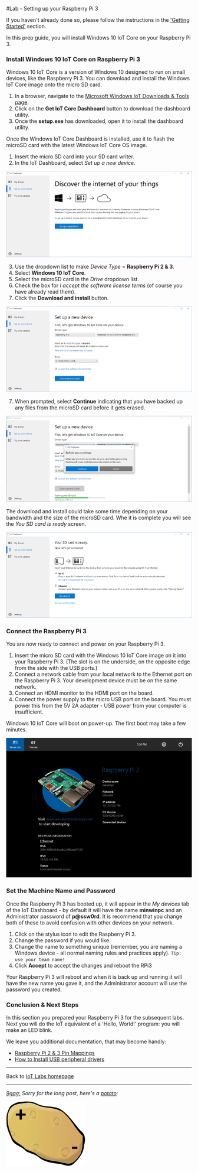 #Lab - Setting up your Raspberry Pi 3

If you haven't already done so, please follow the instructions in the ['Getting Started'](../getting-started/) section.

In this prep guide, you will install Windows 10 IoT Core on your Raspberry Pi 3. 

### Install Windows 10 IoT Core on Raspberry Pi 3
Windows 10 IoT Core is a version of Windows 10 designed to run on small devices, like the Raspberry Pi 3. You can download and install the Windows IoT Core image onto the micro SD card. 

1. In a browser, navigate to the [Microsoft Windows IoT Downloads &amp; Tools page](http://ms-iot.github.io/content/en-US/Downloads.htm). 
2. Click on the **Get IoT Core Dashboard** button to download the dashboard utility.
3. Once the **setup.exe** has downloaded, open it to install the dashboard utility.

Once the Windows IoT Core Dashboard is installed, use it to flash the microSD card with the latest Windows IoT Core OS image.

1. Insert the micro SD card into your SD card writer.
2. In the IoT Dashboard, select *Set up a new device*.

![Set up a new device](/images/labs-windows10-iot-core-dashboard.png)

3. Use the dropdown list to make *Device Type* = **Raspberry Pi 2 & 3**.
4. Select **Windows 10 IoT Core**.
4. Select the microSD card in the *Drive* dropdown list.
5. Check the box for *I accept the software license terms* (of course you have already read them).
6. Click the **Download and install** button.

![Download and install](/images/labs-windows10-iot-core-dashboard-setup-new-device.png)

7. When prompted, select **Continue** indicating that you have backed up any files from the microSD card before it gets erased.

![Accept License](/images/labs-windows10-iot-core-dashboard-setup-new-device-continue.png)

The download and install could take some time depending on your bandwidth and the size of the microSD card. Whe it is complete you will see the *You SD card is ready* screen.

![Your SD card is ready](/images/labs-windows10-iot-core-dashboard-setup-new-device-ready.png)

### Connect the Raspberry Pi 3
You are now ready to connect and power on your Raspberry Pi 3.

1. Insert the micro SD card with the Windows 10 IoT Core image on it into your Raspberry Pi 3. (The slot is on the underside, on the opposite edge from the side with the USB ports.)
2. Connect a network cable from your local network to the Ethernet port on the Raspberry Pi 3. Your development device must be on the same network.
3. Connect an HDMI monitor to the HDMI port on the board.
4. Connect the power supply to the micro USB port on the board. You must power this from the 5V 2A adapter - USB power from your computer is insufficient.

Windows 10 IoT Core will boot on power-up. The first boot may take a few minutes.

![Default app](/images/labs-rpi2-defaultapp.png)

### Set the Machine Name and Password
Once the Raspberry Pi 3 has booted up, it will appear in the *My devices* tab of the IoT Dashboard - by default it will have the name **minwinpc** and an Administrator password of **p@ssw0rd**. It is recommend that you change both of these to avoid confusion with other devices on your network.

1. Click on the stylus icon to edit the Raspberry Pi 3.
2. Change the password if you would like.
3. Change the name to something unique (remember, you are naming a Windows device - all normal naming rules and practices apply). <code>Tip: use your team name!</code>
4. Click **Accept** to accept the changes and reboot the RPi3

Your Raspberry Pi 3 will reboot and when it is back up and running it will have the new name you gave it, and the Administrator account will use the password you created. 

### Conclusion &amp; Next Steps
In this section you prepared your Raspberry Pi 3 for the subsequent labs. Next you will do the IoT equivalent of a 'Hello, World!' program: you will make an LED blink.

We leave you additional documentation, that may become handly:

 * [Raspberry Pi 2 & 3 Pin Mappings](/content/raspberry-pinout.md)
 * [How to Install USB peripheral drivers](/content/raspberry-usb-perpherals.md)


---

Back to [IoT Labs homepage](/readme.md#labs)

---

*[9gag:](http://9gag.com/) Sorry for  the long post, here's a [potato](https://www.quora.com/What-does-Sorry-for-the-long-post-heres-a-potato-mean-in-9GAG):*

![9gag Potato](/images/potato01.png)
